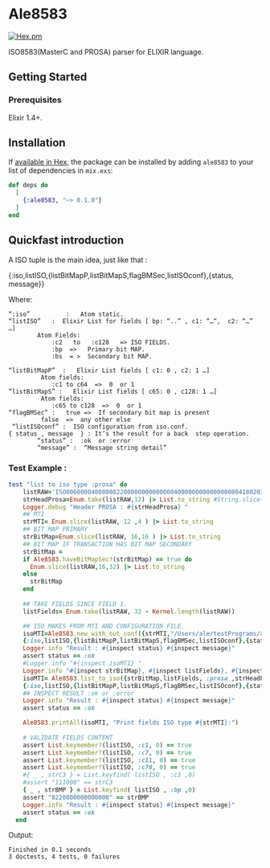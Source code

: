 

# Ale8583

[![Hex.pm](https://img.shields.io/hexpm/v/plug.svg)](https://hex.pm/packages/ale8583)


ISO8583(MasterC and PROSA) parser for ELIXIR language.

## Getting Started



### Prerequisites

Elixir 1.4+.



## Installation

If [available in Hex](https://hex.pm/docs/publish), the package can be installed
by adding `ale8583` to your list of dependencies in `mix.exs`:

```elixir
def deps do
  [
    {:ale8583, "~> 0.1.0"}
  ]
end
```

## Quickfast introduction



A ISO tuple is the main idea, just like that :

{:iso,listISO,{listBitMapP,listBitMapS,flagBMSec,listISOconf},{status, message}} 

  
Where:

	“:iso”  		:   Atom static. 
	“listISO”  	:  Elixir List for fields [ bp: “..” , c1: “…“,  c2: “…” …]
			Atom Fields: 
				:c2   to   :c128   => ISO FIELDS.
				:bp  =>   Primary bit MAP.
				:bs  = >  Secondary bit MAP.  
		 
	“listBitMapP”  :   Elixir List fields [ c1: 0 , c2: 1 …]
			 Atom fields: 
				:c1 to c64  =>  0  or 1 		
	“listBitMapS” :   Elixir List fields [ c65: 0 , c128: 1 …]
			 Atom fields: 
				:c65 to c128  =>  0  or 1
	“flagBMSec” :   true =>  If secondary bit map is present
			 false  =>  any other else
	 “listISOconf” :  ISO configuration from iso.conf.
	{ status , message  } : It’s the result for a back  step operation.  
			“status” :  :ok  or :error
			“message” :  “Message string detail”



### Test Example : 
```ruby
test "list to iso type :prosa" do
    listRAW='ISO0060000400800822000000000000004000000000000000804180203010449101'
    strHeadProsa=Enum.take(listRAW,12) |> List.to_string #String.slice(data,0,12)
    Logger.debug "Header PROSA : #{strHeadProsa} "
    ## MTI
    strMTI= Enum.slice(listRAW, 12 ,4 ) |> List.to_string
    ## BIT MAP PRIMARY
    strBitMap=Enum.slice(listRAW, 16,16 ) |> List.to_string
    ## BIT MAP IF TRANSACTION HAS BIT MAP SECONDARY
    strBitMap =
    if Ale8583.haveBitMapSec?(strBitMap) == true do
      Enum.slice(listRAW,16,32) |> List.to_string
    else
      strBitMap
    end
    
    ## TAKE FIELDS SINCE FIELD 1.  
    listFields= Enum.take(listRAW, 32 - Kernel.length(listRAW))

    ## ISO MAKES FROM MTI AND CONFIGURATION FILE.
    isoMTI=Ale8583.new_with_out_conf({strMTI,"/Users/ale/testPrograms/ale8583/ale8583/ascii.iso.cfg"})
    {:iso,listISO,{listBitMapP,listBitMapS,flagBMSec,listISOconf},{status, message}} = isoMTI
    Logger.info "Result : #{inspect status} #{inspect message}" 
    assert status == :ok
    #Logger.info "#{inspect isoMTI} "
    Logger.info "#{inspect strBitMap}, #{inspect listFields}, #{inspect strHeadProsa} "
    isoMTI= Ale8583.list_to_iso({strBitMap,listFields, :prosa ,strHeadProsa}, isoMTI)
    {:iso,listISO,{listBitMapP,listBitMapS,flagBMSec,listISOconf},{status, message}} = isoMTI
    ## INSPECT RESULT :ok or :error
    Logger.info "Result : #{inspect status} #{inspect message}" 
    assert status == :ok

    Ale8583.printAll(isoMTI, "Print fields ISO type #{strMTI}:")
    
    # VALIDATE FIELDS CONTENT 
    assert List.keymember?(listISO, :c1, 0) == true
    assert List.keymember?(listISO, :c7, 0) == true
    assert List.keymember?(listISO, :c11, 0) == true
    assert List.keymember?(listISO, :c70, 0) == true
    #{ _ , strC3 } = List.keyfind( listISO , :c3 ,0)
    #assert "111000" == strC3
    { _ , strBMP } = List.keyfind( listISO , :bp ,0)
    assert "8220000000000000" == strBMP
    Logger.info "Result : #{inspect status} #{inspect message}"
    assert status == :ok
  end
```
Output: 
```
Finished in 0.1 seconds
3 doctests, 4 tests, 0 failures
```



